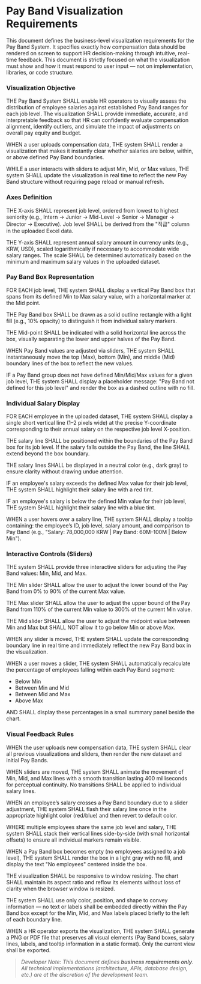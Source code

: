 # Pay Band Visualization Requirements

This document defines the business-level visualization requirements for the Pay Band System. It specifies exactly how compensation data should be rendered on screen to support HR decision-making through intuitive, real-time feedback. This document is strictly focused on what the visualization must show and how it must respond to user input — not on implementation, libraries, or code structure.

### Visualization Objective

THE Pay Band System SHALL enable HR operators to visually assess the distribution of employee salaries against established Pay Band ranges for each job level. The visualization SHALL provide immediate, accurate, and interpretable feedback so that HR can confidently evaluate compensation alignment, identify outliers, and simulate the impact of adjustments on overall pay equity and budget.

WHEN a user uploads compensation data, THE system SHALL render a visualization that makes it instantly clear whether salaries are below, within, or above defined Pay Band boundaries.

WHILE a user interacts with sliders to adjust Min, Mid, or Max values, THE system SHALL update the visualization in real time to reflect the new Pay Band structure without requiring page reload or manual refresh.

### Axes Definition

THE X-axis SHALL represent job level, ordered from lowest to highest seniority (e.g., Intern → Junior → Mid-Level → Senior → Manager → Director → Executive). Job level SHALL be derived from the "직급" column in the uploaded Excel data.

THE Y-axis SHALL represent annual salary amount in currency units (e.g., KRW, USD), scaled logarithmically if necessary to accommodate wide salary ranges. The scale SHALL be determined automatically based on the minimum and maximum salary values in the uploaded dataset.

### Pay Band Box Representation

FOR EACH job level, THE system SHALL display a vertical Pay Band box that spans from its defined Min to Max salary value, with a horizontal marker at the Mid point.

THE Pay Band box SHALL be drawn as a solid outline rectangle with a light fill (e.g., 10% opacity) to distinguish it from individual salary markers.

THE Mid-point SHALL be indicated with a solid horizontal line across the box, visually separating the lower and upper halves of the Pay Band.

WHEN Pay Band values are adjusted via sliders, THE system SHALL instantaneously move the top (Max), bottom (Min), and middle (Mid) boundary lines of the box to reflect the new values.

IF a Pay Band group does not have defined Min/Mid/Max values for a given job level, THE system SHALL display a placeholder message: "Pay Band not defined for this job level" and render the box as a dashed outline with no fill.

### Individual Salary Display

FOR EACH employee in the uploaded dataset, THE system SHALL display a single short vertical line (1–2 pixels wide) at the precise Y-coordinate corresponding to their annual salary on the respective job level X-position.

THE salary line SHALL be positioned within the boundaries of the Pay Band box for its job level. If the salary falls outside the Pay Band, the line SHALL extend beyond the box boundary.

THE salary lines SHALL be displayed in a neutral color (e.g., dark gray) to ensure clarity without drawing undue attention.

IF an employee's salary exceeds the defined Max value for their job level, THE system SHALL highlight their salary line with a red tint.

IF an employee's salary is below the defined Min value for their job level, THE system SHALL highlight their salary line with a blue tint.

WHEN a user hovers over a salary line, THE system SHALL display a tooltip containing: the employee’s ID, job level, salary amount, and comparison to Pay Band (e.g., "Salary: 78,000,000 KRW | Pay Band: 60M–100M | Below Min").

### Interactive Controls (Sliders)

THE system SHALL provide three interactive sliders for adjusting the Pay Band values: Min, Mid, and Max.

THE Min slider SHALL allow the user to adjust the lower bound of the Pay Band from 0% to 90% of the current Max value.

THE Max slider SHALL allow the user to adjust the upper bound of the Pay Band from 110% of the current Min value to 300% of the current Min value.

THE Mid slider SHALL allow the user to adjust the midpoint value between Min and Max but SHALL NOT allow it to go below Min or above Max.

WHEN any slider is moved, THE system SHALL update the corresponding boundary line in real time and immediately reflect the new Pay Band box in the visualization.

WHEN a user moves a slider, THE system SHALL automatically recalculate the percentage of employees falling within each Pay Band segment:
- Below Min
- Between Min and Mid
- Between Mid and Max
- Above Max

AND SHALL display these percentages in a small summary panel beside the chart.

### Visual Feedback Rules

WHEN the user uploads new compensation data, THE system SHALL clear all previous visualizations and sliders, then render the new dataset and initial Pay Bands.

WHEN sliders are moved, THE system SHALL animate the movement of Min, Mid, and Max lines with a smooth transition lasting 400 milliseconds for perceptual continuity. No transitions SHALL be applied to individual salary lines.

WHEN an employee’s salary crosses a Pay Band boundary due to a slider adjustment, THE system SHALL flash their salary line once in the appropriate highlight color (red/blue) and then revert to default color.

WHERE multiple employees share the same job level and salary, THE system SHALL stack their vertical lines side-by-side (with small horizontal offsets) to ensure all individual markers remain visible.

WHEN a Pay Band box becomes empty (no employees assigned to a job level), THE system SHALL render the box in a light gray with no fill, and display the text "No employees" centered inside the box.

THE visualization SHALL be responsive to window resizing. The chart SHALL maintain its aspect ratio and reflow its elements without loss of clarity when the browser window is resized.

THE system SHALL use only color, position, and shape to convey information — no text or labels shall be embedded directly within the Pay Band box except for the Min, Mid, and Max labels placed briefly to the left of each boundary line.

WHEN a HR operator exports the visualization, THE system SHALL generate a PNG or PDF file that preserves all visual elements (Pay Band boxes, salary lines, labels, and tooltip information in a static format). Only the current view shall be exported.


> *Developer Note: This document defines **business requirements only**. All technical implementations (architecture, APIs, database design, etc.) are at the discretion of the development team.*